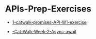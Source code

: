 # APIs-Prep-Exercises


* [1-catwalk-promises-API-W1-exercise](./index.js)

* [-Cat-Walk-Week-2-Async-await](./APIs-Week-2-Prep-Exercise/folder/1-catwalk-async-await/catWalk-async-await.js)